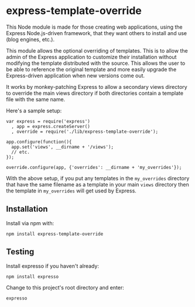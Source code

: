 # express-template-override

This Node module is made for those creating web applications, using the Express
Node.js-driven framework, that they want others to install and use (blog
engines, etc.).

This module allows the optional overriding of templates. This is to allow the
admin of the Express application to customize their installation without
modifying the template distributed with the source. This allows the user to be
able to reference the original template and more easily upgrade the
Express-driven application when new versions come out.

It works by monkey-patching Express to allow a secondary views directory to
override the main views directory if both directories contain a template file
with the same name.

Here's a sample setup:

    var express = require('express')
      , app = express.createServer()
      , override = require('./lib/express-template-override');

    app.configure(function(){
      app.set('views', __dirname + '/views');
      // etc.
    });

    override.configure(app, {'overrides': __dirname + 'my_overrides'});

With the above setup, if you put any templates in the `my_overrides` directory
that have the same filename as a template in your main `views` directory then
the template in `my_overrides` will get used by Express.

## Installation

Install via npm with:

    npm install express-template-override

## Testing

Install expresso if you haven't already:

    npm install expresso

Change to this project's root directory and enter:

    expresso
